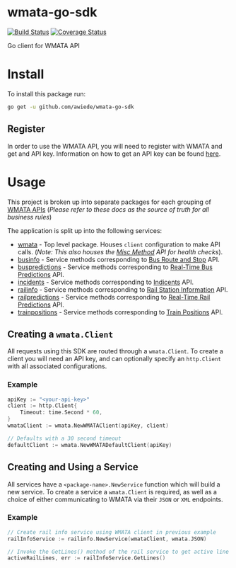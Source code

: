 # wmata-go-sdk
[![Build Status](https://travis-ci.com/awiede/wmata-go-sdk.svg?branch=master)](https://travis-ci.com/awiede/wmata-go-sdk) [![Coverage Status](https://coveralls.io/repos/github/awiede/wmata-go-sdk/badge.svg?branch=master)](https://coveralls.io/github/awiede/wmata-go-sdk?branch=master)

Go client for WMATA API

# Install

To install this package run:
```bash
go get -u github.com/awiede/wmata-go-sdk
```

## Register

In order to use the WMATA API, you will need to register with WMATA and get and API key. Information on how to get an API key can be found [here](https://developer.wmata.com/).

# Usage
This project is broken up into separate packages for each grouping of [WMATA APIs](https://developer.wmata.com/docs/services/) (*Please refer to these docs as the source of truth for all business rules*) 

The application is split up into the following services:
* [wmata](https://github.com/awiede/wmata-go-sdk/tree/master/wmata) - Top level package. Houses `client` configuration to make API calls. (*Note: This also houses the [Misc Method](https://developer.wmata.com/docs/services/5923434c08d33c0f201a600a/operations/5923437c031f5914d0204bcf) API for health checks*).
* [businfo](https://github.com/awiede/wmata-go-sdk/tree/master/wmata/businfo) - Service methods corresponding to [Bus Route and Stop](https://developer.wmata.com/docs/services/54763629281d83086473f231/operations/5476362a281d830c946a3d68) API.
* [buspredictions](https://github.com/awiede/wmata-go-sdk/tree/master/wmata/buspredictions) - Service methods corresponding to [Real-Time Bus Predictions](https://developer.wmata.com/docs/services/5476365e031f590f38092508/operations/5476365e031f5909e4fe331d) API.
* [incidents](https://github.com/awiede/wmata-go-sdk/tree/master/wmata/incidents) - Service methods corresponding to [Indicents](https://developer.wmata.com/docs/services/54763641281d83086473f232/operations/54763641281d830c946a3d75) API.
* [railinfo](https://github.com/awiede/wmata-go-sdk/tree/master/wmata/railinfo) - Service methods corresponding to [Rail Station Information](https://developer.wmata.com/docs/services/5476364f031f590f38092507/operations/5476364f031f5909e4fe330c) API.
* [railpredictions](https://github.com/awiede/wmata-go-sdk/tree/master/wmata/railpredictions) - Service methods corresponding to [Real-Time Rail Predictions](https://developer.wmata.com/docs/services/547636a6f9182302184cda78/operations/547636a6f918230da855363f) API.
* [trainpositions](https://github.com/awiede/wmata-go-sdk/tree/master/wmata/trainpositions) - Service methods corresponding to [Train Positions](https://developer.wmata.com/docs/services/5763fa6ff91823096cac1057/operations/5763fb35f91823096cac1058) API.

## Creating a `wmata.Client`

All requests using this SDK are routed through a `wmata.Client`. To create a client you will need an API key, and can optionally specify an `http.Client` with all associated configurations.

### Example

```go
apiKey := "<your-api-key>"
client := http.Client{
    Timeout: time.Second * 60,
}
wmataClient := wmata.NewWMATAClient(apiKey, client)

// Defaults with a 30 second timeout
defaultClient := wmata.NewWMATADefaultClient(apiKey)
```

## Creating and Using a Service

All services have a `<package-name>.NewService` function which will build a new service. To create a service a `wmata.Client` is required, as well as a choice of either communicating to WMATA via their `JSON` or `XML` endpoints.

### Example
```go
// Create rail info service using WMATA client in previous example
railInfoService := railinfo.NewService(wmataClient, wmata.JSON)

// Invoke the GetLines() method of the rail service to get active line info
activeRailLines, err := railInfoService.GetLines()
```
